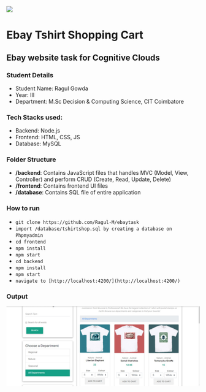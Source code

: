 ![](https://skilled.co/wp-content/uploads/2017/03/cognitive-clouds-logo.png)
# Ebay Tshirt Shopping Cart
## Ebay website task for Cognitive Clouds
### Student Details
* Student Name: Ragul Gowda
* Year: III
* Department: M.Sc Decision & Computing Science, CIT Coimbatore

### Tech Stacks used:
* Backend: Node.js
* Frontend: HTML, CSS, JS
* Database: MySQL

### Folder Structure
* **/backend**: Contains JavaScript files that handles MVC (Model, View, Controller) and perform CRUD (Create, Read, Update, Delete)
* **/frontend**: Contains frontend  UI files 
* **/database**: Contains SQL file of entire application

### How to run
* ```git clone https://github.com/Ragul-M/ebaytask```
* ```import /database/tshirtshop.sql by creating a database on Phpmyadmin```
* ```cd frontend```
* ```npm install```
* ```npm start```
* ```cd backend```
* ```npm install```
* ```npm start```
* ```navigate to [http://localhost:4200/](http://localhost:4200/)```


### Output
![](https://raw.githubusercontent.com/Ragul-M/ebaytask/master/frontend/src/assets/screenshot.png)
